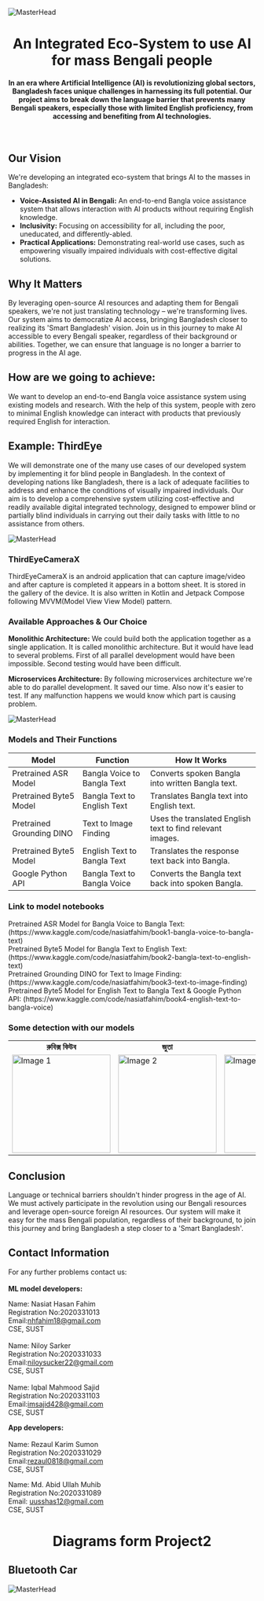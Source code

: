 ![MasterHead](https://res.cloudinary.com/dfl02brcp/image/upload/v1720587133/pic2_t4zbuv.jpg)
<h1 align="center">An Integrated Eco-System to use AI for mass Bengali people</h1>

<h4 align="center">In an era where Artificial Intelligence (AI) is revolutionizing global sectors, Bangladesh faces unique challenges in harnessing its full potential. Our project aims to break down the language barrier that prevents many Bengali speakers, especially those with limited English proficiency, from accessing and benefiting from AI technologies.</h4>
<br>
<h2 align="left">Our Vision</h2>
<p>We're developing an integrated eco-system that brings AI to the masses in Bangladesh:</p>
<ul>
  <li>
    <strong>Voice-Assisted AI in Bengali:</strong> An end-to-end Bangla voice assistance system that allows interaction with AI products without requiring English knowledge.
  </li>
  <li>
    <strong>Inclusivity:</strong> Focusing on accessibility for all, including the poor, uneducated, and differently-abled.
  </li>
  <li>
    <strong>Practical Applications:</strong> Demonstrating real-world use cases, such as empowering visually impaired individuals with cost-effective digital solutions.
  </li>
</ul>

<h2>Why It Matters</h2>
<p>By leveraging open-source AI resources and adapting them for Bengali speakers, we're not just translating technology – we're transforming lives. Our system aims to democratize AI access, bringing Bangladesh closer to realizing its 'Smart Bangladesh' vision.
Join us in this journey to make AI accessible to every Bengali speaker, regardless of their background or abilities. Together, we can ensure that language is no longer a barrier to progress in the AI age.</p>


<h2>How are we going to achieve:</h2>
<p></p>We want to develop an end-to-end Bangla voice assistance system using existing models and research. With the help of this system, people with zero to minimal English knowledge can interact with products that previously required English for interaction.</p>



<h2>Example: ThirdEye</h2>

<p>We will demonstrate one of the many use cases of our developed system by implementing it for blind people in Bangladesh. In the context of developing nations like Bangladesh, there is a lack of adequate facilities to address and enhance the conditions of visually impaired individuals. Our aim is to develop a comprehensive system utilizing cost-effective and readily available digital integrated technology, designed to empower blind or partially blind individuals in carrying out their daily tasks with little to no assistance from others.</p>

![MasterHead](https://res.cloudinary.com/dfl02brcp/image/upload/v1720621249/shoe_kpsq4n.jpg)

### ThirdEyeCameraX

ThirdEyeCameraX is an android application that can capture image/video and after capture is completed it appears in a
bottom sheet. It is stored in the gallery of the device. It is also written in Kotlin and Jetpack Compose following
MVVM(Model View View Model) pattern.

### Available Approaches & Our Choice

<strong>Monolithic Architecture:</strong> We could build both the application together as a single application. It is
called monolithic architecture. But it would have lead to several problems. First of all parallel development would have
been impossible. Second testing would have been difficult.

<strong>Microservices Architecture:</strong> By following microservices architecture we're able to do parallel
development. It saved our time. Also now it's easier to test. If any malfunction happens we would know which part is
causing problem.

![MasterHead](https://res.cloudinary.com/dfl02brcp/image/upload/v1720608508/final1_w4z94v.jpg)

<h3>Models and Their Functions</h3>

<table>
  <thead>
    <tr>
      <th>Model</th>
      <th>Function</th>
      <th>How It Works</th>
    </tr>
  </thead>
  <tbody>
    <tr>
      <td>Pretrained ASR Model</td>
      <td>Bangla Voice to Bangla Text</td>
      <td>Converts spoken Bangla into written Bangla text.</td>
    </tr>
    <tr>
      <td>Pretrained Byte5 Model</td>
      <td>Bangla Text to English Text</td>
      <td>Translates Bangla text into English text.</td>
    </tr>
    <tr>
      <td>Pretrained Grounding DINO</td>
      <td>Text to Image Finding</td>
      <td>Uses the translated English text to find relevant images.</td>
    </tr>
    <tr>
      <td>Pretrained Byte5 Model</td>
      <td>English Text to Bangla Text</td>
      <td>Translates the response text back into Bangla.</td>
    </tr>
    <tr>
      <td>Google Python API</td>
      <td>Bangla Text to Bangla Voice</td>
      <td>Converts the Bangla text back into spoken Bangla.</td>
    </tr>
  </tbody>
</table>

<h3>Link to model notebooks</h3>
Pretrained ASR Model for Bangla Voice to Bangla Text: (https://www.kaggle.com/code/nasiatfahim/book1-bangla-voice-to-bangla-text)<br>
Pretrained Byte5 Model for Bangla Text to English Text: (https://www.kaggle.com/code/nasiatfahim/book2-bangla-text-to-english-text)<br>
Pretrained Grounding DINO for Text to Image Finding: (https://www.kaggle.com/code/nasiatfahim/book3-text-to-image-finding)<br>
Pretrained Byte5 Model for English Text to Bangla Text & Google Python API: (https://www.kaggle.com/code/nasiatfahim/book4-english-text-to-bangla-voice)<br>

<h3>Some detection with our models</h3>

<table>
  <tr>
    <td align='center'><strong>রুবিক্স কিউব</strong></td>
    <td align='center'><strong>জুতা</strong></td>
    <td align='center'><strong>সানগ্লাস</strong></td>
    <td align='center'><strong>কলম</strong></td>
  </tr>
  <tr>
    <td><img src="https://res.cloudinary.com/dfl02brcp/image/upload/v1720604798/rubik_s_cube_ziptjc.jpg" alt="Image 1" width="200"/></td>
    <td><img src="https://res.cloudinary.com/dfl02brcp/image/upload/v1720604798/shoe_boaymq.jpg" alt="Image 2" width="200"/></td>
    <td><img src="https://res.cloudinary.com/dfl02brcp/image/upload/v1720604798/sunglass_dhca07.jpg" alt="Image 3" width="200"/></td>
    <td><img src="https://res.cloudinary.com/dfl02brcp/image/upload/v1720604798/pen_qy0leq.jpg" alt="Image 4" width="200"/></td>
  </tr>
</table>


<h2>Conclusion</h2>
<p>Language or technical barriers shouldn't hinder progress in the age of AI. We must actively participate in the revolution using our Bengali resources and leverage open-source foreign AI resources. Our system will make it easy for the mass Bengali population, regardless of their background, to join this journey and bring Bangladesh a step closer to a 'Smart Bangladesh'.</p>

## Contact Information

For any further problems contact us: <br /> <br /> <strong>ML model developers:</strong> <br />

Name: Nasiat Hasan Fahim <br /> Registration No:2020331013 <br /> Email:nhfahim18@gmail.com <br /> CSE, SUST <br /> <br /> Name: Niloy
Sarker <br /> Registration No:2020331033 <br /> Email:niloysucker22@gmail.com <br /> CSE, SUST <br /> <br /> Name: Iqbal Mahmood Sajid
<br /> Registration No:2020331103 <br /> Email:imsajid428@gmail.com <br /> CSE, SUST <br />

<strong>App developers:</strong> <br /> <br /> Name: Rezaul Karim Sumon <br /> Registration No:2020331029 <br /> Email:rezaul0818@gmail.com
<br /> CSE, SUST <br />

Name: Md. Abid Ullah Muhib <br /> Registration No:2020331089 <br /> Email: uusshas12@gmail.com <br /> CSE, SUST <br />

<h1 align='center'>Diagrams form Project2</h1>
<h2>Bluetooth Car</h2>

![MasterHead](https://res.cloudinary.com/dfl02brcp/image/upload/v1720622156/Picture1_fss9cy.png)
